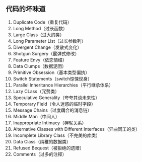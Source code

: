 ## 代码的坏味道

1. Duplicate Code（重复代码）
2. Long Method（过长函数）
3. Large Class（过大的类）
4. Long Parameter List（过长参数列）
5. Divergent Change（发散式变化）
6. Shotgun Surgery（霰弹式修改）
7. Feature Envy（依恋情结）
8. Data Clumps（数据泥团）
9. Primitive Obsession（基本类型偏执）
10. Switch Statements（switch惊悚现身）
11. Parallel Inheritance Hierarchies（平行继承体系）
12. Lazy CLass（冗赘类）
13. Speculative Generality（夸夸其谈未来性）
14. Temporary Field（令人迷惑的临时字段）
15. Message Chains（过度耦合的消息链）
16. Middle Man（中间人）
17. Inappropriate Intimacy（狎昵关系）
18. Alternative Classes with Different Interfaces（异曲同工的类）
19. Incomplete Library Class（不完美的库类）
20. Data Class（纯稚的数据类）
21. Refused Bequest（被拒绝的遗赠）
22. Comments（过多的注释）
